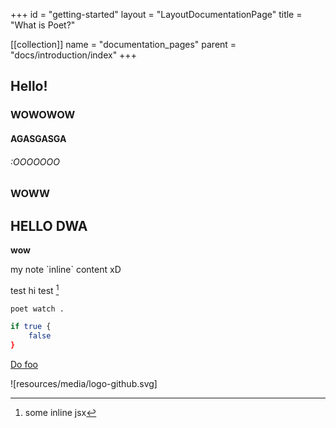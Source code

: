 +++
id = "getting-started"
layout = "LayoutDocumentationPage"
title = "What is Poet?"

[[collection]]
name = "documentation_pages"
parent = "docs/introduction/index"
+++

## Hello!

### WOWOWOW

#### AGASGASGA

###### :OOOOOOO

### WOWW

## HELLO DWA

**wow**

<div class="formatted-text__note">
    my note `inline` content xD
</div>

test <Note>hi</Note> test [^1]

```bash
poet watch .

if true {
    false
}
```

[Do foo](docs/getting-started/index)

![resources/media/logo-github.svg]

[^1]: some inline jsx
